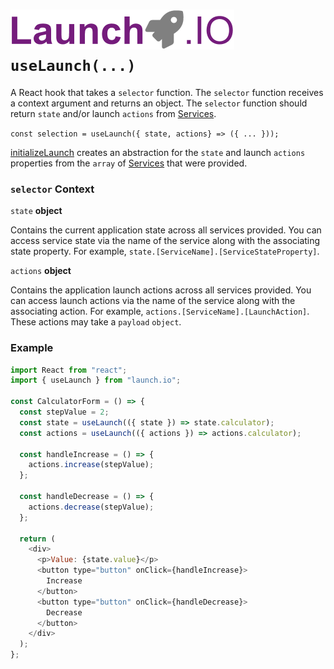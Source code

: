 # ![Launch.IO Logo](../../logo/logo-small.png) `useLaunch(...)`

A React hook that takes a `selector` function. The `selector` function receives a context argument and returns an object. The `selector` function should return `state` and/or launch `actions` from [Services](./service.md).

`const selection = useLaunch({ state, actions} => ({ ... }));`

[initializeLaunch](./initializeLaunch.md) creates an abstraction for the `state` and launch `actions` properties from the `array` of [Services](./service.md) that were provided.

### `selector` Context

`state` **object**

Contains the current application state across all services provided. You can access service state via the name of the service along with the associating state property. For example, `state.[ServiceName].[ServiceStateProperty]`.

`actions` **object**

Contains the application launch actions across all services provided. You can access launch actions via the name of the service along with the associating action. For example, `actions.[ServiceName].[LaunchAction]`. These actions may take a `payload` `object`.

### Example

```javascript
import React from "react";
import { useLaunch } from "launch.io";

const CalculatorForm = () => {
  const stepValue = 2;
  const state = useLaunch(({ state }) => state.calculator);
  const actions = useLaunch(({ actions }) => actions.calculator);

  const handleIncrease = () => {
    actions.increase(stepValue);
  };

  const handleDecrease = () => {
    actions.decrease(stepValue);
  };

  return (
    <div>
      <p>Value: {state.value}</p>
      <button type="button" onClick={handleIncrease}>
        Increase
      </button>
      <button type="button" onClick={handleDecrease}>
        Decrease
      </button>
    </div>
  );
};
```

